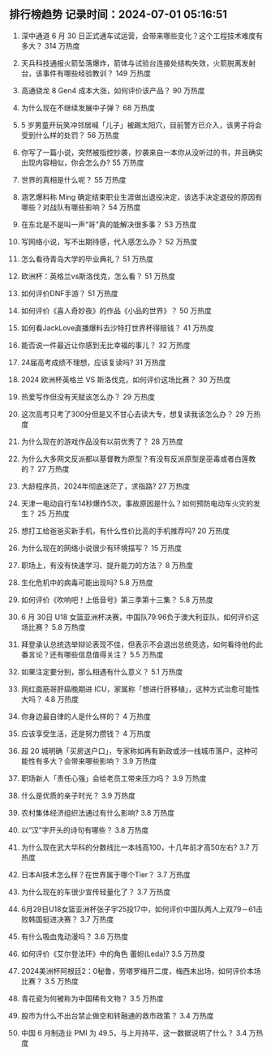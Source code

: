 
## 排行榜趋势 记录时间：2024-07-01 05:16:51
  
  1. 深中通道 6 月 30 日正式通车试运营，会带来哪些变化？这个工程技术难度有多大？ 314 万热度
    
  2. 天兵科技通报火箭坠落爆炸，箭体与试验台连接处结构失效，火箭脱离发射台，该事件有哪些经验教训？ 149 万热度
    
  3. 高通骁龙 8 Gen4 成本大涨，如何评价该产品？ 90 万热度
    
  4. 为什么现在不继续发展中子弹？ 68 万热度
    
  5. 5 岁男童开玩笑冲邻居喊「儿子」被踢太阳穴，目前警方已介入，该男子将会受到什么样的处罚？ 56 万热度
    
  6. 你写了一篇小说，突然被指控抄袭，抄袭来自一本你从没听过的书，并且确实出现内容相似，你会怎么办? 55 万热度
    
  7. 世界的真相是什么呢？ 55 万热度
    
  8. 涵艺爆料称 Ming 确定结束职业生涯做出退役决定，该选手决定退役的原因有哪些？对战队有哪些影响？ 54 万热度
    
  9. 在东北是不是叫一声“哥”真的能解决很多事？ 53 万热度
    
  10. 写网络小说，写不出期待感，代入感怎么办？ 52 万热度
    
  11. 怎么看待青岛大学的毕业典礼？ 51 万热度
    
  12. 欧洲杯：英格兰vs斯洛伐克，怎么看？ 51 万热度
    
  13. 如何评价DNF手游？ 51 万热度
    
  14. 如何评价《喜人奇妙夜》的作品《小品的世界》？ 50 万热度
    
  15. 如何看JackLove直播爆料去沙特打世界杯得赔钱？ 41 万热度
    
  16. 能否说一件最近让你感到无比幸福的事儿？ 32 万热度
    
  17. 24届高考成绩不理想，应该复读吗? 31 万热度
    
  18. 2024 欧洲杯英格兰 VS 斯洛伐克，如何评价这场比赛？ 30 万热度
    
  19. 热爱写作但没有天赋该怎么办？ 29 万热度
    
  20. 这次高考只考了300分但是又不甘心去读大专，想复读我该怎么办？ 29 万热度
    
  21. 为什么现在的游戏作品没有以前优秀了？ 28 万热度
    
  22. 为什么大多网文反派都以基督教为原型？有没有反派原型是巫毒或者白莲教的？ 27 万热度
    
  23. 大龄程序员，2024年彻底迷茫了，求指路? 27 万热度
    
  24. 天津一电动自行车14秒爆炸5次，事故原因是什么？如何预防电动车火灾的发生？ 25 万热度
    
  25. 想打工给爸爸买新手机，有什么性价比高的手机推荐吗? 20 万热度
    
  26. 为什么现在的网络小说很少有环境描写？ 15 万热度
    
  27. 职场上，有没有快速学习、提升能力的方法？ 8 万热度
    
  28. 生化危机中的病毒可能出现吗? 5.8 万热度
    
  29. 如何评价《吹响吧！上低音号》第三季第十三集？ 5.8 万热度
    
  30. 6 月 30日 U18 女篮亚洲杯决赛，中国队79:96负于澳大利亚队，如何评价这场比赛？ 5.8 万热度
    
  31. 拜登承认总统选举辩论表现不佳，但表示不会退出总统竞选，如何看待他的此番言论？还有哪些信息值得关注？ 5.5 万热度
    
  32. 如果注定要分别，那么相遇有什么意义？ 5.1 万热度
    
  33. 网红面筋哥肝癌晚期进 ICU，家属称「想进行肝移植」，这种方式治愈可能性大吗？ 4.8 万热度
    
  34. 你身边最自律的人是什么样的？ 4 万热度
    
  35. 应该享受生活，还是努力攒钱？ 4 万热度
    
  36. 超 20 城明确「买房送户口」，专家称如再有新政或涉一线城市落户，这种可能性有多大？会带来哪些影响？ 3.9 万热度
    
  37. 职场新人「责任心强」会给老员工带来压力吗？ 3.9 万热度
    
  38. 什么是优质的亲子时光？ 3.9 万热度
    
  39. 农村集体经济组织法通过有什么影响? 3.8 万热度
    
  40. 以“汉”字开头的诗句有哪些？ 3.8 万热度
    
  41. 为什么现在武大华科的分数线比一本线高100，十几年前才高50左右? 3.7 万热度
    
  42. 日本AI技术怎么样？在世界属于哪个Tier？ 3.7 万热度
    
  43. 为什么现在的车很少宣传轻量化了？ 3.7 万热度
    
  44. 6月29日U18女篮亚洲杯张子宇25投17中，如何评价中国队两人上双79－61击败韩国挺进决赛？ 3.7 万热度
    
  45. 有什么吸血鬼动漫吗？ 3.6 万热度
    
  46. 如何评价《艾尔登法环》中的角色 蕾妲(Leda)? 3.5 万热度
    
  47. 2024美洲杯阿根廷2：0秘鲁，劳塔罗梅开二度，梅西未出场，如何评价本场比赛？ 3.5 万热度
    
  48. 青花瓷为何被称为中国稀有文物？ 3.5 万热度
    
  49. 股市为什么不出台禁止做空和转融通的救市政策？ 3.4 万热度
    
  50. 中国 6 月制造业 PMI 为 49.5，与上月持平，这一数据说明了什么？ 3.4 万热度
    